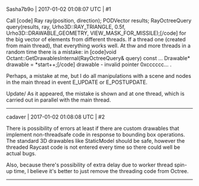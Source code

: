 Sasha7b9o | 2017-01-02 01:08:07 UTC | #1

Call [code]    Ray ray(position, direction);
    PODVector<RayQueryResult> results;
    RayOctreeQuery query(results, ray, Urho3D::RAY_TRIANGLE, 0.5f, Urho3D::DRAWABLE_GEOMETRY, VIEW_MASK_FOR_MISSILE);[/code]
for the big vector of elements from different threads. If a thread one (created from main thread), that everything works well. At thw and more threads in a random time there is a mistake:
in
[code]void Octant::GetDrawablesInternal(RayOctreeQuery& query) const
...
    Drawable* drawable = *start++;[/code]
drawable - invalid pointer 0xcccccc... .

Perhaps, a mistake at me, but I do all manipulations with a scene and nodes in the main thread in event E_UPDATE or E_POSTUPDATE.

Update/
As it appeared, the mistake is shown and at one thread, which is carried out in parallel with the main thread.

-------------------------

cadaver | 2017-01-02 01:08:08 UTC | #2

There is possibility of errors at least if there are custom drawables that implement non-threadsafe code in response to bounding box operations. The standard 3D drawables like StaticModel should be safe, however the threaded Raycast code is not entered every time so there could well be actual bugs.

Also, because there's possibility of extra delay due to worker thread spin-up time, I believe it's better to just remove the threading code from Octree.

-------------------------

